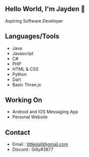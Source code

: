 ## Hello World, I'm Jayden 👋
Aspiring Software Developer

## Languages/Tools
- Java
- Javascript
- C#
- PHP
- HTML & CSS
- Python
- Dart
- Basic Three.js


## Working On
- Android and IOS Messaging App
- Personal Website

## Contact
- Email : littlejjgill@gmail.com
- Discord : Gilly#3877
